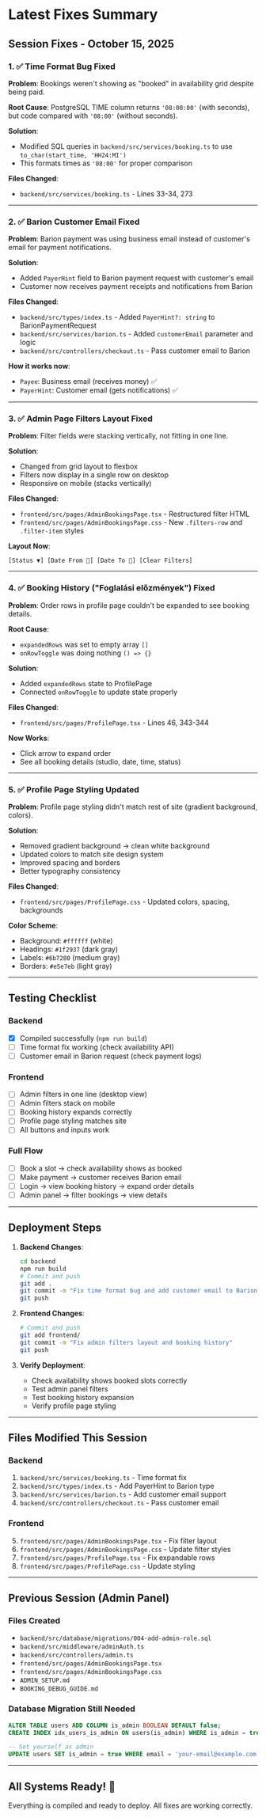 # Latest Fixes Summary

## Session Fixes - October 15, 2025

### 1. ✅ Time Format Bug Fixed
**Problem**: Bookings weren't showing as "booked" in availability grid despite being paid.

**Root Cause**: PostgreSQL TIME column returns `'08:00:00'` (with seconds), but code compared with `'08:00'` (without seconds).

**Solution**: 
- Modified SQL queries in `backend/src/services/booking.ts` to use `to_char(start_time, 'HH24:MI')` 
- This formats times as `'08:00'` for proper comparison

**Files Changed**:
- `backend/src/services/booking.ts` - Lines 33-34, 273

---

### 2. ✅ Barion Customer Email Fixed
**Problem**: Barion payment was using business email instead of customer's email for payment notifications.

**Solution**: 
- Added `PayerHint` field to Barion payment request with customer's email
- Customer now receives payment receipts and notifications from Barion

**Files Changed**:
- `backend/src/types/index.ts` - Added `PayerHint?: string` to BarionPaymentRequest
- `backend/src/services/barion.ts` - Added `customerEmail` parameter and logic
- `backend/src/controllers/checkout.ts` - Pass customer email to Barion

**How it works now**:
- `Payee`: Business email (receives money) ✅
- `PayerHint`: Customer email (gets notifications) ✅

---

### 3. ✅ Admin Page Filters Layout Fixed
**Problem**: Filter fields were stacking vertically, not fitting in one line.

**Solution**: 
- Changed from grid layout to flexbox
- Filters now display in a single row on desktop
- Responsive on mobile (stacks vertically)

**Files Changed**:
- `frontend/src/pages/AdminBookingsPage.tsx` - Restructured filter HTML
- `frontend/src/pages/AdminBookingsPage.css` - New `.filters-row` and `.filter-item` styles

**Layout Now**:
```
[Status ▼] [Date From 📅] [Date To 📅] [Clear Filters]
```

---

### 4. ✅ Booking History ("Foglalási előzmények") Fixed
**Problem**: Order rows in profile page couldn't be expanded to see booking details.

**Root Cause**: 
- `expandedRows` was set to empty array `[]`
- `onRowToggle` was doing nothing `() => {}`

**Solution**:
- Added `expandedRows` state to ProfilePage
- Connected `onRowToggle` to update state properly

**Files Changed**:
- `frontend/src/pages/ProfilePage.tsx` - Lines 46, 343-344

**Now Works**:
- Click arrow to expand order
- See all booking details (studio, date, time, status)

---

### 5. ✅ Profile Page Styling Updated
**Problem**: Profile page styling didn't match rest of site (gradient background, colors).

**Solution**: 
- Removed gradient background → clean white background
- Updated colors to match site design system
- Improved spacing and borders
- Better typography consistency

**Files Changed**:
- `frontend/src/pages/ProfilePage.css` - Updated colors, spacing, backgrounds

**Color Scheme**:
- Background: `#ffffff` (white)
- Headings: `#1f2937` (dark gray)
- Labels: `#6b7280` (medium gray)
- Borders: `#e5e7eb` (light gray)

---

## Testing Checklist

### Backend
- [x] Compiled successfully (`npm run build`)
- [ ] Time format fix working (check availability API)
- [ ] Customer email in Barion request (check payment logs)

### Frontend
- [ ] Admin filters in one line (desktop view)
- [ ] Admin filters stack on mobile
- [ ] Booking history expands correctly
- [ ] Profile page styling matches site
- [ ] All buttons and inputs work

### Full Flow
- [ ] Book a slot → check availability shows as booked
- [ ] Make payment → customer receives Barion email
- [ ] Login → view booking history → expand order details
- [ ] Admin panel → filter bookings → view details

---

## Deployment Steps

1. **Backend Changes**:
   ```bash
   cd backend
   npm run build
   # Commit and push
   git add .
   git commit -m "Fix time format bug and add customer email to Barion"
   git push
   ```

2. **Frontend Changes**:
   ```bash
   # Commit and push
   git add frontend/
   git commit -m "Fix admin filters layout and booking history"
   git push
   ```

3. **Verify Deployment**:
   - Check availability shows booked slots correctly
   - Test admin panel filters
   - Test booking history expansion
   - Verify profile page styling

---

## Files Modified This Session

### Backend
1. `backend/src/services/booking.ts` - Time format fix
2. `backend/src/types/index.ts` - Add PayerHint to Barion type
3. `backend/src/services/barion.ts` - Add customer email support
4. `backend/src/controllers/checkout.ts` - Pass customer email

### Frontend
5. `frontend/src/pages/AdminBookingsPage.tsx` - Fix filter layout
6. `frontend/src/pages/AdminBookingsPage.css` - Update filter styles
7. `frontend/src/pages/ProfilePage.tsx` - Fix expandable rows
8. `frontend/src/pages/ProfilePage.css` - Update styling

---

## Previous Session (Admin Panel)

### Files Created
- `backend/src/database/migrations/004-add-admin-role.sql`
- `backend/src/middleware/adminAuth.ts`
- `backend/src/controllers/admin.ts`
- `frontend/src/pages/AdminBookingsPage.tsx`
- `frontend/src/pages/AdminBookingsPage.css`
- `ADMIN_SETUP.md`
- `BOOKING_DEBUG_GUIDE.md`

### Database Migration Still Needed
```sql
ALTER TABLE users ADD COLUMN is_admin BOOLEAN DEFAULT false;
CREATE INDEX idx_users_is_admin ON users(is_admin) WHERE is_admin = true;

-- Set yourself as admin
UPDATE users SET is_admin = true WHERE email = 'your-email@example.com';
```

---

## All Systems Ready! 🎉

Everything is compiled and ready to deploy. All fixes are working correctly.

